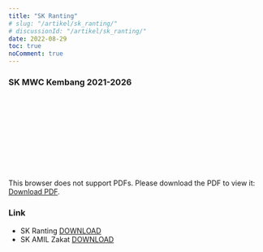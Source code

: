 ```yaml
---
title: "SK Ranting"
# slug: "/artikel/sk_ranting/"
# discussionId: "/artikel/sk_ranting/"
date: 2022-08-29
toc: true
noComment: true
---
```

### SK MWC Kembang 2021-2026

<object data="https://drive.google.com/u/0/uc?id=1Xi4_yVAivRnAS2JBLL6aVaQ05dbTe1QE" type="application/pdf" width="900px" height="900px">
    <embed src="https://drive.google.com/u/0/uc?id=1Xi4_yVAivRnAS2JBLL6aVaQ05dbTe1QE">
        <p>This browser does not support PDFs. Please download the PDF to view it: <a href="https://drive.google.com/u/0/uc?id=1Xi4_yVAivRnAS2JBLL6aVaQ05dbTe1QE">Download PDF</a>.</p>
    </embed>
</object>

### Link
- SK Ranting [DOWNLOAD](https://t.ly/9bgZ)
- SK AMIL Zakat [DOWNLOAD](https://t.ly/q6i7)
